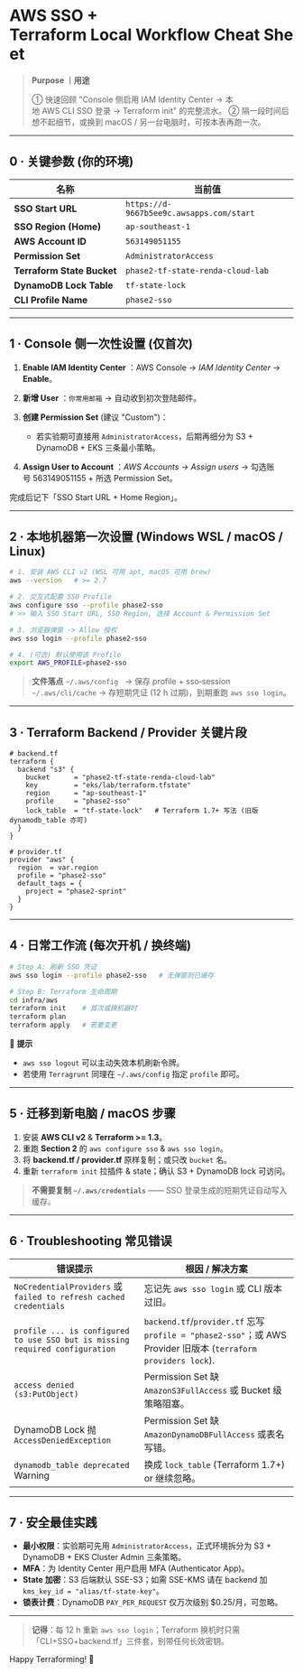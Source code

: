 # AWS SSO + Terraform Local Workflow Cheat Sheet

> **Purpose ｜用途** 
> 
> ① 快速回顾 "Console 侧启用 IAM Identity Center → 本地 AWS CLI SSO 登录 → Terraform init" 的完整流水。
> ② 隔一段时间后想不起细节，或换到 macOS / 另一台电脑时，可按本表再跑一次。

---

## 0 · 关键参数 (你的环境)

| 名称                         | 当前值                                      |
| -------------------------- | ---------------------------------------- |
| **SSO Start URL**          | `https://d-9667b5ee9c.awsapps.com/start` |
| **SSO Region (Home)**      | `ap-southeast-1`                         |
| **AWS Account ID**         | `563149051155`                           |
| **Permission Set**         | `AdministratorAccess`                    |
| **Terraform State Bucket** | `phase2-tf-state-renda-cloud-lab`        |
| **DynamoDB Lock Table**    | `tf-state-lock`                          |
| **CLI Profile Name**       | `phase2-sso`                             |

---

## 1 · Console 侧一次性设置 (仅首次)

1. **Enable IAM Identity Center** ：AWS Console → *IAM Identity Center* → **Enable**。
2. **新增 User** ：`你常用邮箱` → 自动收到初次登陆邮件。
3. **创建 Permission Set** (建议 "Custom")：

   * 若实验期可直接用 `AdministratorAccess`，后期再细分为 S3 + DynamoDB + EKS 三条最小策略。
4. **Assign User to Account** ：*AWS Accounts → Assign users* → 勾选账号 563149051155 + 所选 Permission Set。

完成后记下「SSO Start URL + Home Region」。

---

## 2 · 本地机器第一次设置 (Windows WSL / macOS / Linux)

```bash
# 1. 安装 AWS CLI v2 (WSL 可用 apt, macOS 可用 brew)
aws --version   # >= 2.7

# 2. 交互式配置 SSO Profile
aws configure sso --profile phase2-sso
# >> 输入 SSO Start URL, SSO Region, 选择 Account & Permission Set

# 3. 浏览器弹窗 -> Allow 授权
aws sso login --profile phase2-sso

# 4. (可选) 默认使用该 Profile
export AWS_PROFILE=phase2-sso
```

> **文件落点**
> `~/.aws/config`   → 保存 profile + sso‑session
> `~/.aws/cli/cache` → 存短期凭证 (12 h 过期)，到期重跑 `aws sso login`。

---

## 3 · Terraform Backend / Provider 关键片段

```hcl
# backend.tf
terraform {
  backend "s3" {
    bucket      = "phase2-tf-state-renda-cloud-lab"
    key         = "eks/lab/terraform.tfstate"
    region      = "ap-southeast-1"
    profile     = "phase2-sso"
    lock_table  = "tf-state-lock"   # Terraform 1.7+ 写法 (旧版 dynamodb_table 亦可)
  }
}

# provider.tf
provider "aws" {
  region  = var.region
  profile = "phase2-sso"
  default_tags = {
    project = "phase2-sprint"
  }
}
```

---

## 4 · 日常工作流 (每次开机 / 换终端)

```bash
# Step A: 刷新 SSO 凭证
aws sso login --profile phase2-sso   # 无弹窗则已缓存

# Step B: Terraform 生命周期
cd infra/aws
terraform init    # 首次或换机器时
terraform plan
terraform apply   # 若要变更
```

📝 **提示**

* `aws sso logout` 可以主动失效本机刷新令牌。
* 若使用 `Terragrunt` 同理在 `~/.aws/config` 指定 `profile` 即可。

---

## 5 · 迁移到新电脑 / macOS 步骤

1. 安装 **AWS CLI v2** & **Terraform >= 1.3**。
2. 重跑 **Section 2** 的 `aws configure sso` & `aws sso login`。
3. 将 **backend.tf / provider.tf** 原样复制；或只改 `bucket` 名。
4. 重新 `terraform init` 拉插件 & state；确认 S3 + DynamoDB lock 可访问。

> **不需要复制 `~/.aws/credentials`** —— SSO 登录生成的短期凭证自动写入缓存。

---

## 6 · Troubleshooting 常见错误

| 错误提示                                                                         | 根因 / 解决方案                                                                                               |
| ---------------------------------------------------------------------------- | ------------------------------------------------------------------------------------------------------- |
| `NoCredentialProviders` 或 `failed to refresh cached credentials`             | 忘记先 `aws sso login` 或 CLI 版本过旧。                                                                         |
| `profile ... is configured to use SSO but is missing required configuration` | `backend.tf`/`provider.tf` 忘写 `profile = "phase2-sso"`；或 AWS Provider 旧版本 (`terraform providers lock`). |
| `access denied (s3:PutObject)`                                               | Permission Set 缺 `AmazonS3FullAccess` 或 Bucket 级策略阻塞。                                                   |
| DynamoDB Lock 抛 `AccessDeniedException`                                      | Permission Set 缺 `AmazonDynamoDBFullAccess` 或表名写错。                                                      |
| `dynamodb_table deprecated` Warning                                          | 换成 `lock_table` (Terraform 1.7+) or 继续忽略。                                                               |

---

## 7 · 安全最佳实践

* **最小权限**：实验期可先用 `AdministratorAccess`，正式环境拆分为 S3 + DynamoDB + EKS Cluster Admin 三条策略。
* **MFA**：为 Identity Center 用户启用 MFA (Authenticator App)。
* **State 加密**：S3 后端默认 SSE-S3；如需 SSE-KMS 请在 backend 加 `kms_key_id = "alias/tf-state-key"`。
* **锁表计费**：DynamoDB `PAY_PER_REQUEST` 仅万次级别 \$0.25/月，可忽略。

---

> **记得**：每 12 h 重新 `aws sso login`；Terraform 换机时只需「CLI+SSO+backend.tf」三件套，别带任何长效密钥。

Happy Terraforming! 🚀
